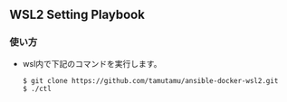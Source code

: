 ## WSL2 Setting Playbook

### 使い方
  - wsl内で下記のコマンドを実行します。
    ```
    $ git clone https://github.com/tamutamu/ansible-docker-wsl2.git
    $ ./ctl
    ```
